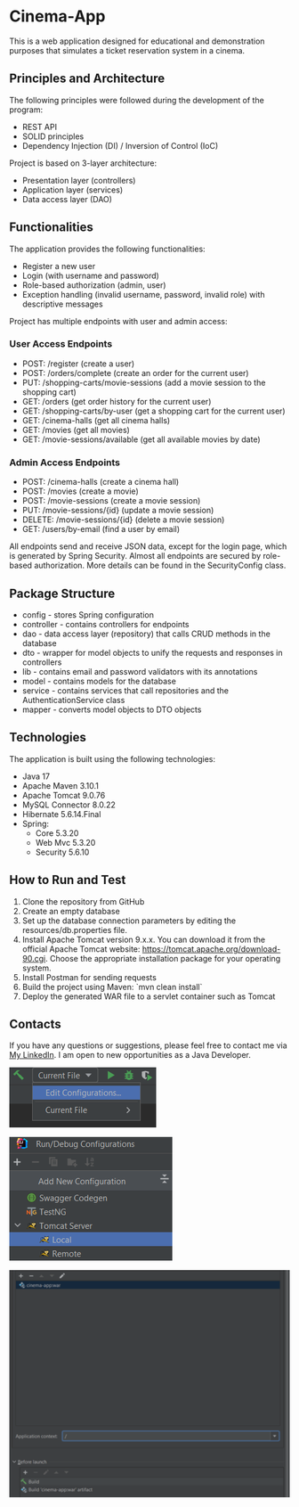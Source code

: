 # Cinema-App

This is a web application designed for educational and demonstration purposes that simulates a ticket reservation system in a cinema.

## Principles and Architecture

The following principles were followed during the development of the program:

- REST API
- SOLID principles
- Dependency Injection (DI) / Inversion of Control (IoC)

Project is based on 3-layer architecture:

- Presentation layer (controllers)
- Application layer (services)
- Data access layer (DAO)

## Functionalities

The application provides the following functionalities:

- Register a new user
- Login (with username and password)
- Role-based authorization (admin, user)
- Exception handling (invalid username, password, invalid role) with descriptive messages

Project has multiple endpoints with user and admin access:

### User Access Endpoints

- POST: /register (create a user)
- POST: /orders/complete (create an order for the current user)
- PUT: /shopping-carts/movie-sessions (add a movie session to the shopping cart)
- GET: /orders (get order history for the current user)
- GET: /shopping-carts/by-user (get a shopping cart for the current user)
- GET: /cinema-halls (get all cinema halls)
- GET: /movies (get all movies)
- GET: /movie-sessions/available (get all available movies by date)

### Admin Access Endpoints

- POST: /cinema-halls (create a cinema hall)
- POST: /movies (create a movie)
- POST: /movie-sessions (create a movie session)
- PUT: /movie-sessions/{id} (update a movie session)
- DELETE: /movie-sessions/{id} (delete a movie session)
- GET: /users/by-email (find a user by email)

All endpoints send and receive JSON data, except for the login page, which is generated by Spring Security. Almost all endpoints are secured by role-based authorization. More details can be found in the SecurityConfig class.

## Package Structure

- config - stores Spring configuration
- controller - contains controllers for endpoints
- dao - data access layer (repository) that calls CRUD methods in the database
- dto - wrapper for model objects to unify the requests and responses in controllers
- lib - contains email and password validators with its annotations
- model - contains models for the database
- service - contains services that call repositories and the AuthenticationService class
- mapper - converts model objects to DTO objects

## Technologies

The application is built using the following technologies:

- Java 17
- Apache Maven 3.10.1
- Apache Tomcat 9.0.76
- MySQL Connector 8.0.22
- Hibernate 5.6.14.Final
- Spring:
    - Core 5.3.20
    - Web Mvc 5.3.20
    - Security 5.6.10

## How to Run and Test

1. Clone the repository from GitHub
2. Create an empty database
3. Set up the database connection parameters by editing the resources/db.properties file.
4. Install Apache Tomcat version 9.x.x. You can download it from the official Apache Tomcat website: https://tomcat.apache.org/download-90.cgi. Choose the appropriate installation package for your operating system.
5. Install Postman for sending requests
6. Build the project using Maven: \`mvn clean install\`
7. Deploy the generated WAR file to a servlet container such as Tomcat


## Contacts

If you have any questions or suggestions, please feel free to contact me via [My LinkedIn](https://www.linkedin.com/in/anastasiia-variichuk/). I am open to new opportunities as a Java Developer.


![Screenshot](img1.png)


![Screenshot](img2.png)


![Screenshot](img3.png)
